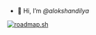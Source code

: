 * 👋 Hi, I’m *@alokshandilya*

[![roadmap.sh](https://api.roadmap.sh/v1-badge/wide/6588a76154b5771051390b70?variant=dark&roadmaps=computer-science%2Cfrontend%2Cjava%2Cai-data-scientist)](https://roadmap.sh)

<!---
alokshandilya/alokshandilya is a ✨ special ✨ repository because its `README.md` (this file) appears on your GitHub profile.
You can click the Preview link to take a look at your changes.
--->
